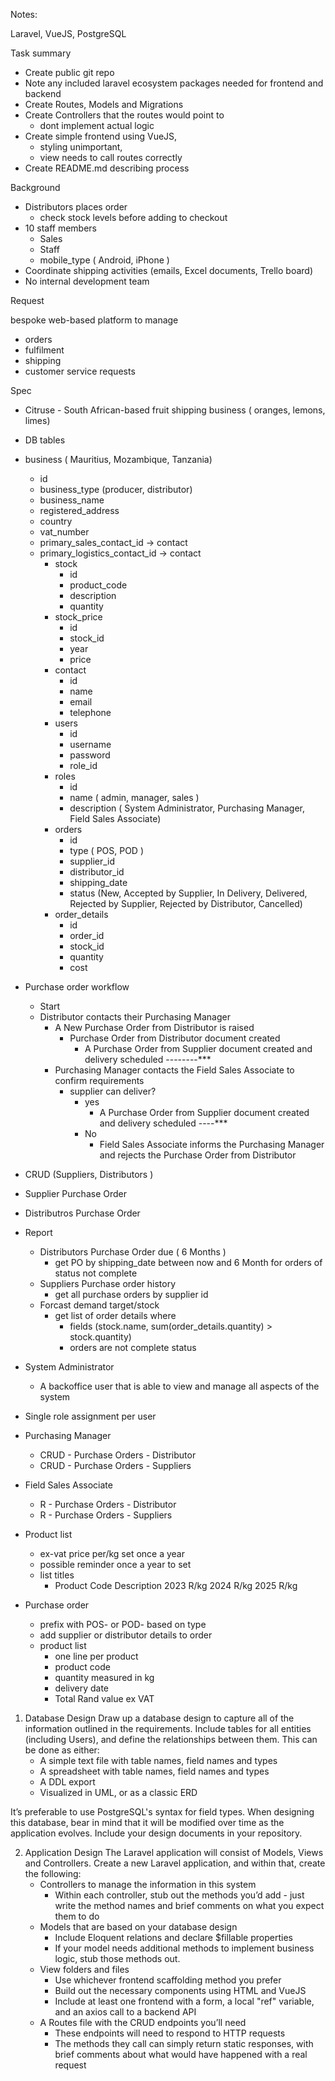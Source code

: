 Notes:

Laravel, VueJS, PostgreSQL

Task summary
- Create public git repo
- Note any included laravel ecosystem packages needed for frontend and backend
- Create Routes, Models and Migrations
- Create Controllers that the routes would point to
    - dont implement actual logic
- Create simple frontend using VueJS,
    - styling unimportant,
    - view needs to call routes correctly
- Create README.md describing process

Background
- Distributors places order
    - check stock levels before adding to checkout
- 10 staff members
    - Sales
    - Staff
    - mobile_type ( Android, iPhone )
- Coordinate shipping activities (emails, Excel documents, Trello board)
- No internal development team

Request

bespoke web-based platform to manage
- orders
- fulfilment
- shipping
- customer service requests

Spec

- Citruse - South African-based fruit shipping business ( oranges, lemons, limes)
- DB tables

- business ( Mauritius, Mozambique, Tanzania)
  - id
  - business_type (producer, distributor)
  - business_name
  - registered_address
  - country
  - vat_number
  - primary_sales_contact_id -> contact
  - primary_logistics_contact_id -> contact
    - stock
        - id
        - product_code
        - description
        - quantity
    - stock_price
        - id
        - stock_id
        - year
        - price
    - contact
        - id
        - name
        - email
        - telephone
    - users
        - id
        - username
        - password
        - role_id
    - roles
        - id
        - name ( admin, manager, sales )
        - description ( System Administrator, Purchasing Manager, Field Sales Associate)
    - orders
        - id
        - type ( POS, POD )
        - supplier_id
        - distributor_id
        - shipping_date
        - status (New, Accepted by Supplier, In Delivery, Delivered, Rejected by Supplier, Rejected by Distributor, Cancelled)
    -  order_details
        - id
        - order_id
        - stock_id
        - quantity
        - cost

- Purchase order workflow
    - Start
    - Distributor contacts their Purchasing Manager
        - A New Purchase Order from Distributor is raised
            - Purchase Order from Distributor document created
                - A Purchase Order from Supplier document created and delivery scheduled --------***
        - Purchasing Manager contacts the Field Sales Associate to confirm requirements
            - supplier can deliver?
                - yes
                    - A Purchase Order from Supplier document created and delivery scheduled ----***
                - No
                    - Field Sales Associate informs the Purchasing Manager and rejects the Purchase Order from Distributor

- CRUD (Suppliers, Distributors )
- Supplier Purchase Order
- Distributros Purchase Order
- Report
    - Distributors Purchase Order due ( 6 Months )
        - get PO by shipping_date between now and 6 Month for orders of status not complete
    - Suppliers Purchase order history
        - get all purchase orders by supplier id
    - Forcast demand target/stock
        - get list of order details where
            - fields (stock.name, sum(order_details.quantity) > stock.quantity)
            - orders are not complete status
- System Administrator
    - A backoffice user that is able to view and manage all aspects of the system
- Single role assignment per user
- Purchasing Manager
    - CRUD - Purchase Orders - Distributor
    - CRUD - Purchase Orders - Suppliers
- Field Sales Associate
    - R - Purchase Orders - Distributor
    - R - Purchase Orders - Suppliers
- Product list
    - ex-vat price per/kg set once a year
    - possible reminder once a year to set
    - list titles
        - Product Code	Description	2023 R/kg 2024 R/kg 2025 R/kg
- Purchase order
    - prefix with POS- or POD- based on type
    - add supplier or distributor details to order
    - product list
        - one line per product
        - product code
        - quantity measured in kg
        - delivery date
        - Total Rand value ex VAT

1. Database Design
   Draw up a database design to capture all of the information outlined in the requirements. Include tables for all entities (including Users), and define the relationships between them. This can be done as either:
    - A simple text file with table names, field names and types
    - A spreadsheet with table names, field names and types
    - A DDL export
    - Visualized in UML, or as a classic ERD

It’s preferable to use PostgreSQL's syntax for field types. When designing this database, bear in mind that it will be modified over time as the application evolves. Include your design documents in your repository.

2. Application Design
   The Laravel application will consist of Models, Views and Controllers. Create a new Laravel application, and within that, create the following:
    - Controllers to manage the information in this system
        * Within each controller, stub out the methods you’d add - just write the method names and brief comments on what you expect them to do
    - Models that are based on your database design
        * Include Eloquent relations and declare $fillable properties
        * If your model needs additional methods to implement business logic, stub those methods out.
    - View folders and files
        * Use whichever frontend scaffolding method you prefer
        * Build out the necessary components using HTML and VueJS
        * Include at least one frontend with a form, a local "ref" variable, and an axios call to a backend API
    - A Routes file with the CRUD endpoints you’ll need
        * These endpoints will need to respond to HTTP requests
        * The methods they call can simply return static responses, with brief comments about what would have happened with a real request